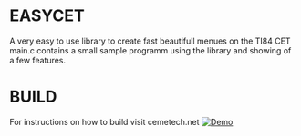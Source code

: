 # EASYCET
A very easy to use library to create fast beautifull menues on the TI84 CET
main.c contains a small sample programm using the library and showing of a few features.
# BUILD
For instructions on how to build visit cemetech.net
<a href ="https://github.com/marcrobm/EASYCET/edit/master/test"><img src = "https://github.com/marcrobm/EASYCET/edit/master/test.png" title = "Demo"/></a>
